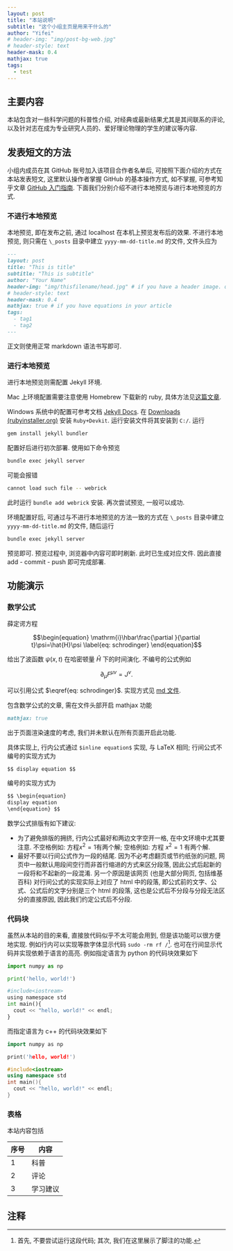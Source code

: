 ```yaml
---
layout: post
title: "本站说明"
subtitle: "这个小组主页是用来干什么的"
author: "Yifei"
# header-img: "img/post-bg-web.jpg"
# header-style: text
header-mask: 0.4
mathjax: true
tags:
  - test
---
```


## 主要内容

本站包含对一些科学问题的科普性介绍, 对经典或最新结果尤其是其间联系的评论, 以及针对志在成为专业研究人员的、爱好理论物理的学生的建议等内容.

## 发表短文的方法

小组内成员在其 GitHub 账号加入该项目合作者名单后, 可按照下面介绍的方式在本站发表短文, 这里默认操作者掌握 GitHub 的基本操作方式, 如不掌握, 可参考知乎文章 [GitHub 入门指南](https://zhuanlan.zhihu.com/p/337959303). 下面我们分别介绍不进行本地预览与进行本地预览的方式.

### 不进行本地预览

本地预览, 即在发布之前, 通过 localhost 在本机上预览发布后的效果. 不进行本地预览, 则只需在 ``\_posts`` 目录中建立 ``yyyy-mm-dd-title.md`` 的文件, 文件头应为

```md
---
layout: post
title: "This is title"
subtitle: "This is subtitle"
author: "Your Name"
header-img: "img/thisfilename/head.jpg" # if you have a header image. or if you want to have a text style head, see the next line
# header-style: text 
header-mask: 0.4
mathjax: true # if you have equations in your article
tags:
  - tag1
  - tag2
---
```

正文则使用正常 markdown 语法书写即可. 

### 进行本地预览

进行本地预览则需配置 Jekyll 环境. 

Mac 上环境配置需要注意使用 Homebrew 下载新的 ruby, 具体方法见[这篇文章](https://zhuanlan.zhihu.com/p/350462079).

Windows 系统中的配置可参考文档 [Jekyll Docs](https://jekyllrb.com/docs/installation/). 在 [Downloads (rubyinstaller.org)](https://rubyinstaller.org/downloads/) 安装 `Ruby+Devkit`. 运行安装文件将其安装到 `C:/`. 运行

``` bash
gem install jekyll bundler
```

配置好后进行初次部署. 使用如下命令预览

```bash
bundle exec jekyll server
```

可能会报错

```bash
cannot load such file -- webrick
```

此时运行 `bundle add webrick` 安装. 再次尝试预览, 一般可以成功.

环境配置好后, 可通过与不进行本地预览的方法一致的方式在 ``\_posts`` 目录中建立 ``yyyy-mm-dd-title.md`` 的文件, 随后运行

```bash
bundle exec jekyll server
```

预览即可. 预览过程中, 浏览器中内容可即时刷新. 此时已生成对应文件. 因此直接 add - commit - push 即可完成部署.

## 功能演示

### 数学公式

薛定谔方程

$$\begin{equation}
  \mathrm{i}\hbar\frac{\partial }{\partial t}\psi=\hat{H}\psi
  \label{eq: schrodinger}
\end{equation}$$

给出了波函数 $\psi\left(x,t\right)$ 在哈密顿量 $\hat{H}$ 下的时间演化. 不编号的公式例如

$$\partial_\mu F^{\mu\nu}=J^\nu.$$

可以引用公式 $\eqref{eq: schrodinger}$. 实现方式见 [md 文件](https://github.com/QuantumObserverIASTU/QuantumObserverIASTU.github.io/blob/main/_posts/2022-06-16-test.md).

包含数学公式的文章, 需在文件头部开启 mathjax 功能

```md
mathjax: true
```
出于页面渲染速度的考虑, 我们并未默认在所有页面开启此功能.

具体实现上, 行内公式通过 ``$inline equation$`` 实现, 与 LaTeX 相同; 行间公式不编号的实现方式为

```md
$$ display equation $$
```

编号的实现方式为

```md
$$ \begin{equation} 
display equation
\end{equation} $$
```

数学公式排版有如下建议:
- 为了避免排版的拥挤, 行内公式最好和两边文字空开一格, 在中文环境中尤其要注意. 不空格例如: 方程$x^2=1$有两个解; 空格例如: 方程 $x^2=1$ 有两个解. 
- 最好不要以行间公式作为一段的结尾. 因为不必考虑翻页或节约纸张的问题, 网页中一般默认用段间空行而非首行缩进的方式来区分段落, 因此公式后起新的一段将和不起新的一段混淆. 另一个原因是该网页 (也是大部分网页, 包括维基百科) 对行间公式的实现实际上对应了 html 中的段落, 即公式前的文字、公式、公式后的文字分别是三个 html 的段落, 这也是公式后不分段与分段无法区分的直接原因, 因此我们约定公式后不分段.

### 代码块

虽然从本站的目的来看, 直接放代码似乎不太可能会用到, 但是该功能可以很方便地实现. 例如行内可以实现等款字体显示代码 ``sudo -rm rf /``[^1]. 也可在行间显示代码并实现依赖于语言的高亮. 例如指定语言为 python 的代码块效果如下

```python
import numpy as np

print('hello, world!')

#include<iostream>
using namespace std
int main(){
  cout << "hello, world!" << endl;
}
```

而指定语言为 c++ 的代码块效果如下

```cpp
import numpy as np

print('hello, world!')

#include<iostream>
using namespace std
int main(){
  cout << "hello, world!" << endl;
}
```

### 表格

本站内容包括

序号 | 内容
--|--
1|科普
2|评论
3|学习建议

## 注释

[^1]: 首先, 不要尝试运行这段代码; 其次, 我们在这里展示了脚注的功能.